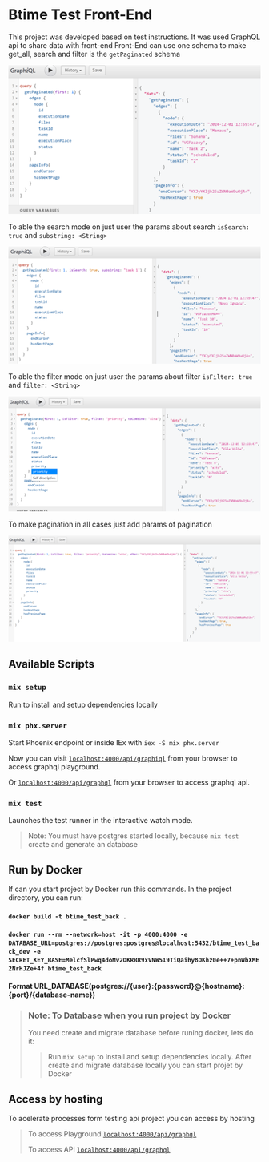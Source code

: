 # Btime Test Front-End

This project was developed based on test instructions.
It was used GraphQL api to share data with front-end
Front-End can use one schema to make get_all, search and filter is the `getPaginated` schema

![alt text](image.png)

To able the search mode on just user the params about search `isSearch: true` and `substring: <String>`

![alt text](image-1.png)

To able the filter mode on just user the params about filter `isFilter: true` and `filter: <String>`

![alt text](image-2.png)

To make pagination in all cases just add params of pagination

![alt text](image-3.png)

## Available Scripts

### `mix setup`
  Run to install and setup dependencies locally

### `mix phx.server`
  Start Phoenix endpoint or inside IEx with `iex -S mix phx.server`

Now you can visit [`localhost:4000/api/graphiql`](http://localhost:4000/api/graphiql) from your browser to access graphql playground.

Or [`localhost:4000/api/graphql`](http://localhost:4000/api/graphql) from your browser to access graphql api.

### `mix test`
Launches the test runner in the interactive watch mode.
> Note: You must have postgres started locally, because `mix test` create and generate an database

## Run by Docker

If can you start project by Docker run this commands.
In the project directory, you can run:

#### `docker build -t btime_test_back .`
#### `docker run --rm --network=host -it -p 4000:4000 -e DATABASE_URL=postgres://postgres:postgres@localhost:5432/btime_test_back_dev -e SECRET_KEY_BASE=MelcfSlPwq4doMv2OKRBR9xVNW519TiQaihy8OKhz0e++7+pnWbXME2NrHJZe+4f btime_test_back` 

**Format URL_DATABASE(postgres://{user}:{password}@{hostname}:{port}/{database-name})**

> ### Note: To Database when you run project by Docker
> You need create and migrate database before runing docker, lets do it:
> > Run `mix setup` to install and setup dependencies locally. 
  After create and migrate database locally you can start projet by Docker

## Access by hosting

To acelerate processes form testing api project you can access by hosting 

>To access Playground
[`localhost:4000/api/graphql`](https://beautiful-little-unau.gigalixirapp.com/api/graphiql)
>
>To access API
[`localhost:4000/api/graphql`](https://beautiful-little-unau.gigalixirapp.com/api/graphql)
